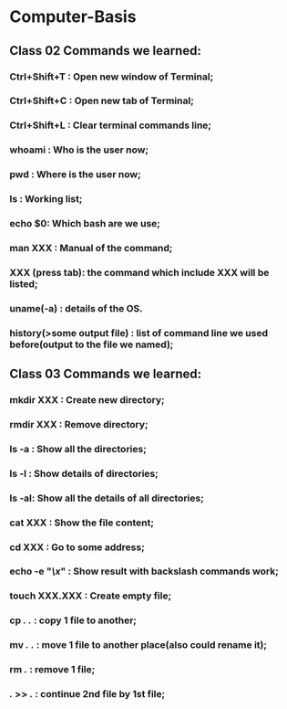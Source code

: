 # Computer-Basis</n>
## **Class 02 Commands we learned:**
### Ctrl+Shift+T : Open new window of Terminal;
### Ctrl+Shift+C : Open new tab of Terminal;
### Ctrl+Shift+L : Clear terminal commands line;
### whoami : Who is the user now;
### pwd : Where is the user now;
### ls : Working list;
### echo $0: Which bash are we use;
### man XXX : Manual of the command;
### XXX (press tab): the command which include XXX will be listed;
### uname(-a) : details of the OS.
### history(>some output file) : list of command line we used before(output to the file we named);
## **Class 03 Commands we learned:**
### mkdir XXX : Create new directory;
### rmdir XXX : Remove directory;
### ls -a : Show all the directories;
### ls -l : Show details of directories;
### ls -al: Show all the details of all directories;
### cat XXX : Show the file content;
### cd XXX : Go to some address;
### echo -e "*\x*" : Show result with backslash commands work;
### touch XXX.XXX : Create empty file;
### cp *.* *.* : copy 1 file to another;
### mv *.* *.* : move 1 file to another place(also could rename it);
### rm *.* : remove 1 file;
### *.* >> *.* : continue 2nd file by 1st file; 
